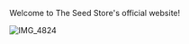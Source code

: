 Welcome to The Seed Store's official website!

![IMG_4824](https://github.com/MattHatwey/SeedStore/assets/65838701/468ddf9f-28ce-4b0e-b837-3197153736df)
